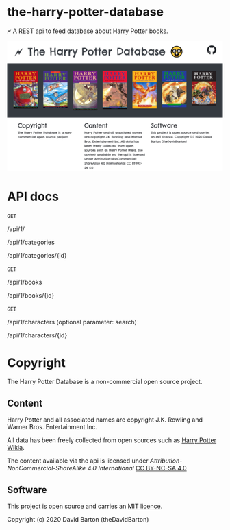 # the-harry-potter-database

🗲 A REST api to feed database about Harry Potter books.

![client](screenshot.jpg)

# API docs

`GET`

/api/1/

/api/1/categories

/api/1/categories/{id}

`GET`

/api/1/books

/api/1/books/{id}

`GET`

/api/1/characters (optional parameter: search)

/api/1/characters/{id}

# Copyright

The Harry Potter Database is a non-commercial open source project.

## Content

Harry Potter and all associated names are copyright J.K. Rowling and Warner Bros. Entertainment Inc.

All data has been freely collected from open sources such as [Harry Potter Wikia](https://harrypotter.fandom.com/wiki/Main_Page).

The content available via the api is licensed under _Attribution-NonCommercial-ShareAlike 4.0 International_ [CC BY-NC-SA 4.0](https://creativecommons.org/licenses/by-nc-sa/4.0/)

## Software

This project is open source and carries an [MIT licence](LICENSE).

Copyright (c) 2020 David Barton (theDavidBarton)

